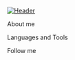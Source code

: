 [![Header](<img src="https://github.com/Andrrii/Andrrii/blob/main/assets/Mem.gif" width="100px">)](https://github.com/Andrrii/)

About me

Languages and Tools

Follow me